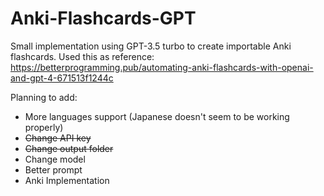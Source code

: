 # Anki-Flashcards-GPT
Small implementation using GPT-3.5 turbo to create importable Anki flashcards.
Used this as reference: https://betterprogramming.pub/automating-anki-flashcards-with-openai-and-gpt-4-671513f1244c

Planning to add:
- More languages support (Japanese doesn't seem to be working properly)
- ~~Change API key~~
- ~~Change output folder~~
- Change model
- Better prompt
- Anki Implementation
